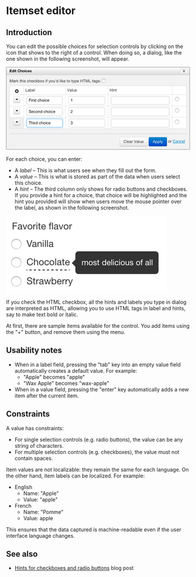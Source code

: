 # Itemset editor

<!-- toc -->

## Introduction

You can edit the possible choices for selection controls by clicking on the icon that shows to the right of a control. When doing so, a dialog, like the one shown in the following screenshot, will appear.

![](images/fb-itemset-editor.png)

For each choice, you can enter:

- A _label_ – This is what users see when they fill out the form.
- A _value_ – This is what is stored as part of the data when users select this choice.
- A _hint_ – The third column only shows for radio buttons and checkboxes. If you provide a hint for a choice, that choice will be highlighted and the hint you provided will show when users move the mouse pointer over the label, as shown in the following screenshot.

![](/form-runner/images/itemset-hint.png)

If you check the HTML checkbox, all the hints and labels you type in dialog are interpreted as HTML, allowing you to use HTML tags in label and hints, say to make text bold or italic.

At first, there are sample items available for the control. You add items using the "+" button, and remove them using the menu.

## Usability notes

- When in a label field, pressing the "tab" key into an empty value field automatically creates a default value. For example:
    - "Apple" becomes "apple"
    - "Wax Apple" becomes "wax-apple"
- When in a value field, pressing the "enter" key automatically adds a new item after the current item.

## Constraints

A value has constraints:

- For single selection controls (e.g. radio buttons), the value can be any string of characters.
- For multiple selection controls (e.g. checkboxes), the value must not contain spaces.

Item values are not localizable: they remain the same for each language. On the other hand, item labels can be localized. For example:

- English
    - Name: "Apple"
    - Value: "apple"
- French
    - Name: "Pomme"
    - Value: apple

This ensures that the data captured is machine-readable even if the user interface language changes.

## See also

- [Hints for checkboxes and radio buttons](http://blog.orbeon.com/2014/02/hints-for-checkboxes-and-radio-buttons.html) blog post
